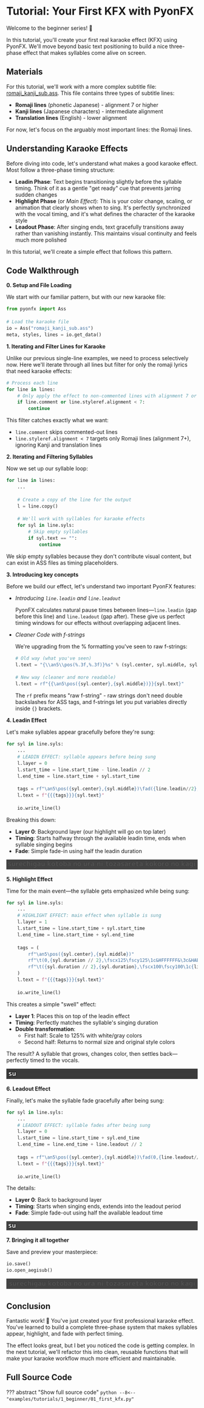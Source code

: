 # Tutorial: Your First KFX with PyonFX

Welcome to the beginner series! :rocket:

In this tutorial, you'll create your first real karaoke effect (KFX) using PyonFX. We'll move beyond basic text positioning to build a nice three-phase effect that makes syllables come alive on screen.

## Materials

For this tutorial, we'll work with a more complex subtitle file: [romaji_kanji_sub.ass](https://github.com/CoffeeStraw/PyonFX/blob/v1.0.0/examples/ass/romaji_kanji_sub.ass). This file contains three types of subtitle lines:

- **Romaji lines** (phonetic Japanese) - alignment 7 or higher
- **Kanji lines** (Japanese characters) - intermediate alignment  
- **Translation lines** (English) - lower alignment

For now, let's focus on the arguably most important lines: the Romaji lines.

## Understanding Karaoke Effects

Before diving into code, let's understand what makes a good karaoke effect. Most follow a three-phase timing structure:

- **Leadin Phase**: Text begins transitioning slightly before the syllable timing. Think of it as a gentle "get ready" cue that prevents jarring sudden changes
- **Highlight Phase** (or *Main Effect*): This is your color change, scaling, or animation that clearly shows when to sing. It's perfectly synchronized with the vocal timing, and it's what defines the character of the karaoke style
- **Leadout Phase**: After singing ends, text gracefully transitions away rather than vanishing instantly. This maintains visual continuity and feels much more polished

In this tutorial, we'll create a simple effect that follows this pattern.

## Code Walkthrough

**0. Setup and File Loading**

We start with our familiar pattern, but with our new karaoke file:

```python
from pyonfx import Ass

# Load the karaoke file
io = Ass("romaji_kanji_sub.ass")
meta, styles, lines = io.get_data()
```

**1. Iterating and Filter Lines for Karaoke**

Unlike our previous single-line examples, we need to process selectively now. Here we'll iterate through all lines but filter for only the romaji lyrics that need karaoke effects:

```python
# Process each line
for line in lines:
    # Only apply the effect to non-commented lines with alignment 7 or higher (Romaji)
    if line.comment or line.styleref.alignment < 7:
        continue
```

This filter catches exactly what we want:

- `line.comment` skips commented-out lines
- `line.styleref.alignment < 7` targets only Romaji lines (alignment 7+), ignoring Kanji and translation lines

**2. Iterating and Filtering Syllables**

Now we set up our syllable loop:

```python hl_lines="4-11"
for line in lines:
    ...

    # Create a copy of the line for the output
    l = line.copy()

    # We'll work with syllables for karaoke effects
    for syl in line.syls:
        # Skip empty syllables
        if syl.text == "":
            continue
```

We skip empty syllables because they don't contribute visual content, but can exist in ASS files as timing placeholders.

**3. Introducing key concepts**

Before we build our effect, let's understand two important PyonFX features:

- *Introducing `line.leadin` and `line.leadout`*
	
	PyonFX calculates natural pause times between lines—`line.leadin` (gap before this line) and `line.leadout` (gap after). These give us perfect timing windows for our effects without overlapping adjacent lines.

- *Cleaner Code with f-strings*

	We're upgrading from the % formatting you've seen to raw f-strings:

	```python
	# Old way (what you've seen)
	l.text = "{\\an5\\pos(%.3f,%.3f)}%s" % (syl.center, syl.middle, syl.text)

	# New way (cleaner and more readable)
	l.text = rf"{{\an5\pos({syl.center},{syl.middle})}}{syl.text}"
	```

	The `rf` prefix means "raw f-string" - raw strings don't need double backslashes for ASS tags, and f-strings let you put variables directly inside `{}` brackets.

**4. Leadin Effect**

Let's make syllables appear gracefully before they're sung:

```python hl_lines="3-11"
for syl in line.syls:
    ...
    # LEADIN EFFECT: syllable appears before being sung
    l.layer = 0
    l.start_time = line.start_time - line.leadin // 2
    l.end_time = line.start_time + syl.start_time

	tags = rf"\an5\pos({syl.center},{syl.middle})\fad({line.leadin//2},0)"
	l.text = f"{{{tags}}}{syl.text}"

	io.write_line(l)
```

Breaking this down:

- **Layer 0**: Background layer (our highlight will go on top later)
- **Timing**: Starts halfway through the available leadin time, ends when syllable singing begins
- **Fade**: Simple fade-in using half the leadin duration

![Leadin effect visualization](imgs/leadin.gif)

**5. Highlight Effect**

Time for the main event—the syllable gets emphasized while being sung:

```python hl_lines="3-15"
for syl in line.syls:
    ...
	# HIGHLIGHT EFFECT: main effect when syllable is sung
	l.layer = 1
	l.start_time = line.start_time + syl.start_time
	l.end_time = line.start_time + syl.end_time

	tags = (
		rf"\an5\pos({syl.center},{syl.middle})"
		rf"\t(0,{syl.duration // 2},\fscx125\fscy125\1c&HFFFFFF&\3c&HABABAB&)"
		rf"\t({syl.duration // 2},{syl.duration},\fscx100\fscy100\1c{line.styleref.color1}\3c{line.styleref.color3})"
	)
	l.text = f"{{{tags}}}{syl.text}"

	io.write_line(l)
```

This creates a simple "swell" effect:

- **Layer 1**: Places this on top of the leadin effect
- **Timing**: Perfectly matches the syllable's singing duration
- **Double transformation**:
	- First half: Scale to 125% with white/gray colors
	- Second half: Returns to normal size and original style colors

The result? A syllable that grows, changes color, then settles back—perfectly timed to the vocals.

![Highlight effect visualization](imgs/highlight.gif)

**6. Leadout Effect**

Finally, let's make the syllable fade gracefully after being sung:

```python hl_lines="3-11"
for syl in line.syls:
    ...
	# LEADOUT EFFECT: syllable fades after being sung
	l.layer = 0
	l.start_time = line.start_time + syl.end_time
	l.end_time = line.end_time + line.leadout // 2

	tags = rf"\an5\pos({syl.center},{syl.middle})\fad(0,{line.leadout//2})"
	l.text = f"{{{tags}}}{syl.text}"

	io.write_line(l)
```

The details:

- **Layer 0**: Back to background layer
- **Timing**: Starts when singing ends, extends into the leadout period
- **Fade**: Simple fade-out using half the available leadout time

![Leadout effect visualization](imgs/leadout.gif)

**7. Bringing it all together**

Save and preview your masterpiece:

```python
io.save()
io.open_aegisub()
```

![Complete karaoke effect](imgs/kfx.gif)

## Conclusion

Fantastic work! :tada: You've just created your first professional karaoke effect. You've learned to build a complete three-phase system that makes syllables appear, highlight, and fade with perfect timing.

The effect looks great, but I bet you noticed the code is getting complex. In the next tutorial, we'll refactor this into clean, reusable functions that will make your karaoke workflow much more efficient and maintainable.

## Full Source Code
??? abstract "Show full source code"
    ```python
    --8<-- "examples/tutorials/1_beginner/01_first_kfx.py"
    ```
